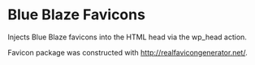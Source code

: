 Blue Blaze Favicons
============================

Injects Blue Blaze favicons into the HTML head via the wp_head action.

Favicon package was constructed with http://realfavicongenerator.net/.
